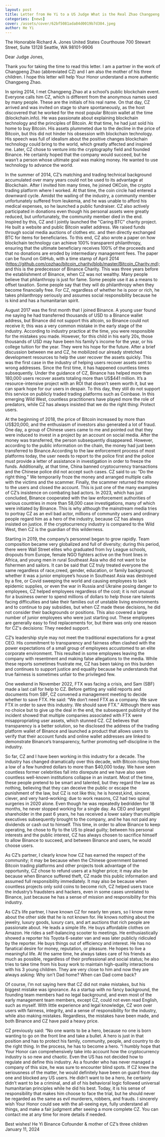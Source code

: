 ```yaml
---
layout: post
title: Letter from He Yi to a US Judge What is the Real Zhao Changpeng Like?
categories: [news]
cover: /assets/cover/62bf5081ada84d0019b7d384.jpeg
author: He Yi
---
```





The Honorable Richard A. Jones
United States Courthouse
700 Stewart Street, Suite 13128
Seattle, WA 98101-9906

Dear Judge Jones,

Thank you for taking the time to read this letter. I am a partner in the work of Changpeng Zhao (abbreviated CZ) and I am also the mother of his three children. I hope this letter will help Your Honor understand a more authentic Changpeng Zhao.

In spring 2014, I met Changpeng Zhao at a school’s public blockchain event. Everyone calls him CZ, which is different from the anonymous names used by many people. These are the
initials of his real name. On that day, CZ arrived and was invited on stage to share spontaneously, as the host discovered that he worked for the most popular Bitcoin wallet at the
time (blockchain.info). He was passionate about explaining blockchain technology and the principles of Bitcoin. At that time, he had just sold his home to buy Bitcoin. His assets
plummeted due to the decline in the price of Bitcoin, but this did not hinder his obsession with blockchain technology. His speech was full of idealism about the positive changes blockchain
technology could bring to the world, which greatly affected and inspired me. Later, CZ chose to venture into the cryptography field and founded Binance. He certainly hoped that the company
would succeed, but he wasn’t a person whose ultimate goal was making money. He wanted to use technology to advance the world.

In the summer of 2014, CZ’s matching and trading technical background accumulated over many years could not be used to its advantage at Blockchain. After I invited him many
times, he joined OKCoin, the crypto trading platform where I worked. At that time, the coin circle had entered a downward cycle. Amidst the wailing of the industry, a community member
unfortunately suffered from leukemia, and he was unable to afford his medical expenses, so he launched a public fundraiser. CZ also actively participated in donations even though his personal
assets were greatly reduced, but unfortunately, the community member died in the end. Inspired by this, CZ and I jointly launched the "Caring BTC" charity project. He built a website and
public Bitcoin wallet address. We raised funds through social media auctions of clothes etc. and then directly exchanged BTC for items for beneficiaries. To this end, CZ also wrote a paper on
how blockchain technology can achieve 100% transparent philanthropy, ensuring that the ultimate beneficiary receives 100% of the proceeds and that no donations are eroded by
intermediary management fees. The paper can be found on GitHub, with a time stamp of April 2014 (https://github.com/cpzhao/bitcoin_charity/blob/master/Bitcoin_Charity.md); and this is
the predecessor of Binance Charity. This was three years before the establishment of Binance, when CZ was not wealthy. Many people believe that philanthropy is just for fame. Some people
use it as a means to offset taxation. Some people say that they will do philanthropy when they become financially free. For CZ, regardless of whether he is poor or rich, he takes philanthropy
seriously and assumes social responsibility because he is kind and has a humanitarian spirit.

August 2017 was the first month that I joined Binance. A young user found me saying he had transferred thousands of USD to a Binance wallet address, but Binance did not support this
altcoin, so Binance could not receive it; this was a very common mistake in the early stage of the industry. According to industry practice at the time, you were responsible for the mistakes you made. However, for this child in his early 20s, those thousands of USD may have been his family's income for the year, or his college tuition for the year. They were his hope for the future. After a brief discussion between me and CZ, he mobilized our already stretched development resources to help the user recover the assets quickly. This was the first case in the industry of helping users recover assets sent to wrong addresses. Since the first time, it has happened countless times subsequently. Under the guidance of CZ, Binance has helped more than 180,000 users recover assets totaling more than US$441 million. It’s a resource-intensive project with an ROI that doesn’t seem worth it, but we can spark hope for our users in despair. To this day, they still do not support this service on publicly traded trading platforms such as Coinbase. In this emerging Wild West, countless practitioners have played more the role of predators, while CZ has always insisted that we do the right thing: Protect users.

At the beginning of 2018, the price of Bitcoin increased by more than US$20,000, and the enthusiasm of investors also generated a lot of fraud. One day, a group of Chinese users came
to me and pointed out that they were induced to invest in a project by an account on social media. After the money was transferred, the person subsequently disappeared. However,
according to the public information on the chain, the money had just been transferred to Binance.According to the law enforcement process of most platforms today, the user needs to report to
the police first and the police must provide a letter of assistance in investigation in order to freeze the funds. Additionally, at that time, China banned cryptocurrency transactions and the
Chinese police did not accept such cases. CZ said to us: “Do the right thing.” We temporarily froze the money and arranged multiple calls with the victims and the scammer. Finally, the
scammer returned the money to the users and closed the account. This is just one of the many examples of CZ’s insistence on combating bad actors. In 2023, which has just concluded,
Binance cooperated with the law enforcement authorities of various countries in more than 58,000 case investigations, many of which were initiated by Binance. This is why although the
mainstream media tries to portray CZ as an evil bad actor, millions of community users and ordinary people regard him as a hero of the industry, because CZ has always insisted on justice.
If the cryptocurrency industry is compared to the Wild West, then CZ is the guardian of this wilderness.

Starting in 2019, the company’s personnel began to grow rapidly. Team composition became very globalized and full of diversity; during this period, there were Wall Street elites
who graduated from Ivy League schools, dropouts from Europe, female NGO fighters active on the front lines in Africa, and young men in rural Southeast Asia who did not want to be
fishermen and sailors. It can be said that CZ truly treated everyone the same regardless of race,creed, gender, education, or family background; whether it was a junior employee’s house in
Southeast Asia was destroyed by a fire, or Covid sweeping the world and causing employees to lack epidemic supplies, or even the war in Russia and Ukraine posing danger to employees, CZ
helped employees regardless of the cost; it is not unusual for a business owner to spend millions of dollars to help those rare talents facing difficulties and take their families out of unstable living environments and to continue to pay subsidies, but when CZ made these decisions, he did not consider their backgrounds or positions. This also covered a large number of junior employees who were just starting out. These employees are generally easy to find replacements for, but there was only one reason for CZ's decisions: They needed support.

CZ’s leadership style may not meet the traditional expectations for a great CEO. His commitment to transparency and fairness often clashed with the power expectations of a small
group of employees accustomed to an elite corporate environment. This resulted in some employees leaving the company with resentment and making false allegations to the media.
While these reports sometimes frustrate me, CZ has been taking on this burden and continues to support justice and equality because he understands that true fairness is sometimes unfair to the privileged few.

One weekend in November 2022, FTX was facing a crisis, and Sam (SBF) made a last call for help to CZ. Before getting any valid reports and documents from SBF, CZ convened a
management meeting to decide whether to save FTX. He said: “We don’t need FTX as a company. We save FTX in order to save this industry. We should save FTX.” Although there
was no choice but to give up the deal in the end, the subsequent publicity of the incident showed that multiple companies associated with FTX were misappropriating user assets, which stunned
CZ. CZ believes that transparency is a better solution, so he disclosed the address of the trading platform wallet of Binance and launched a product that allows users to verify that their account funds and online wallet addresses are linked to demonstrate Binance’s transparency, further
promoting self-discipline in the industry.

So far, CZ and I have been working in this industry for a decade. The industry has changed dramatically over this decade, with Bitcoin rising from a low of a few hundred dollars to more than $40,000 today. We have seen countless former celebrities fall into disrepute and we have also seen countless well-known institutions collapse in an instant. Most of the time, these people pretend to be smart and talented, but they regard the law as nothing, believing that they can deceive the public or escape the punishment of the law, but CZ is not like this; he is honest,kind, sincere, clever, and very hard-working; due to work reasons, CZ had two spinal surgeries in 2020 alone. Even though he was repeatedly bedridden for 18 months, he never stopped
working for a single day. As CEO and largest shareholder in the past 6 years, he has received a lower salary than multiple executives subsequently brought to the company, and he has not paid
any dividends or cash out to himself. This time, in order to allow Binance to keep operating, he chose to fly to the US to plead guilty; between his personal interests and the public interest, CZ has always chosen to sacrifice himself to allow Binance to succeed, and between Binance and
users, he would choose users.

As CZ’s partner, I clearly know how CZ has earned the respect of the community; it may be because when the Chinese government banned Bitcoin trading platforms and other projects took advantage of the opportunity, CZ chose to refund users at a higher price; it may also be because when Binance suffered theft, CZ made this public information and assumed full
responsibility immediately. It may also be because when countless projects only sold coins to become rich, CZ helped users trace the industry’s fraudsters and hackers, even in some cases unrelated to Binance, just because he has a sense of mission and responsibility for this industry.

As CZ’s life partner, I have known CZ for nearly ten years, so I know more about the other side that he is not known for. He knows nothing about the jewelry, luxury goods, luxury cars, and art auctions that rich people are passionate about. He leads a simple life. He buys affordable clothes on Amazon. He rides a self-balancing scooter to meetings. He enthusiastically
showed a reporter his Toyota 6-seater van and was later publicly ridiculed by the reporter. He buys things out of efficiency and interest. He has no fanatical desire for money, reputation, or pleasure. He hopes to live a meaningful life. At the same time, he always takes care of his friends as much as possible, regardless of their professional and social status; he also tries to take time from his busy work to maintain high-quality interactions with his 3 young children. They are very close to him and now they are always asking: Why isn't Dad home? When can Dad come back?

Of course, I’m not saying here that CZ did not make mistakes, but his biggest mistake was ignorance. As a startup with no fancy background, the founding team members had no legal
background, and even most of the early management team members, except CZ, could not even read English, such as myself. With little experience and legal knowledge, CZ won over users with
fairness, integrity, and a sense of responsibility for the industry, while also making mistakes. Regardless, the mistakes have been made, and both Binance and CZ have paid a heavy price.

CZ previously said: “No one wants to be a hero, because no one is born wanting to go on the front line and take a bullet. A hero is just in that position and has to protect his family,
community, people, and country to do the right thing. In the process, he has to become a hero. “I humbly hope that Your Honor can comprehensively take into account how the cryptocurrency
industry is so new and chaotic. Even the US has not decided how to regulate and define this industry. As a founder who has never managed a company of this size, he was sure to encounter
blind spots. If CZ knew the seriousness of the matter, he would definitely have been on guard from day one and blocked any US users. He didn’t want to be a hero, he certainly didn’t want to
be a criminal, and all of his behavioral logic followed universal humanitarian principles while he did his best. Today, it is his sense of responsibility that makes him choose to face the trial, but he should never be regarded as the same as evil murderers, robbers, and frauds. I sincerely wish Your Honor could see with the all-seeing eye, fully understand all things, and make a fair judgment after seeing a more complete CZ. You can contact me at any time for more details if needed.

Best wishes!
He Yi
Binance Cofounder & mother of CZ’s three children
January 11, 2024
